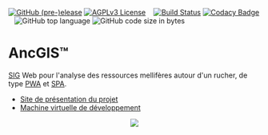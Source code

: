 [![GitHub (pre-)elease](https://img.shields.io/github/release/sgalopin/ancgis/all.svg)](https://github.com/sgalopin/ancgis/releases)
[![AGPLv3 License](https://img.shields.io/github/license/sgalopin/ancgis.svg)](https://github.com/sgalopin/ancgis/blob/master/LICENSE)
&nbsp;&nbsp; [![Build Status](https://travis-ci.org/sgalopin/ancgis.svg?branch=master)](https://travis-ci.org/sgalopin/ancgis)
[![Codacy Badge](https://api.codacy.com/project/badge/Grade/2417b2b9c29a4db4a981231f71e38048)](https://www.codacy.com/app/sgalopin/ancgis?utm_source=github.com&amp;utm_medium=referral&amp;utm_content=sgalopin/ancgis&amp;utm_campaign=Badge_Grade)
&nbsp;&nbsp; ![GitHub top language](https://img.shields.io/github/languages/top/badges/shields.svg)
![GitHub code size in bytes](https://img.shields.io/github/languages/code-size/badges/shields.svg)

# AncGIS&trade;
[SIG](https://fr.wikipedia.org/wiki/Syst%C3%A8me_d%27information_g%C3%A9ographique) Web pour l'analyse des ressources mellifères autour d'un rucher, de type [PWA](https://fr.wikipedia.org/wiki/Progressive_web_app) et [SPA](https://fr.wikipedia.org/wiki/Application_web_monopage).

- [Site de présentation du projet](https://apinutriculture.org/ancgis/)
- [Machine virtuelle de développement](https://github.com/sgalopin/vm4ancgis)

<p align="center">
  <img src="https://github.com/sgalopin/ancgis/wiki/img/Badge_AncGIS_200px.png">
</p>
